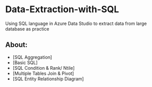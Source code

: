 # Data-Extraction-with-SQL
Using SQL language in Azure Data Studio to extract data from large database as practice

## About:
* [SQL Aggregation]
* [Basic SQL]
* [SQL Condition & Rank/ Ntile]
* [Multiple Tables Join & Pivot]
* [SQL Entity Relationship Diagram]
